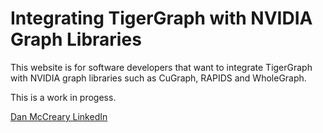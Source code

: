 # Integrating TigerGraph with NVIDIA Graph Libraries

This website is for software developers that want to integrate
TigerGraph with NVIDIA graph libraries such as CuGraph, RAPIDS and WholeGraph.

This is a work in progess.

[Dan McCreary LinkedIn](https://www.linkedin.com/in/danmccreary/)
